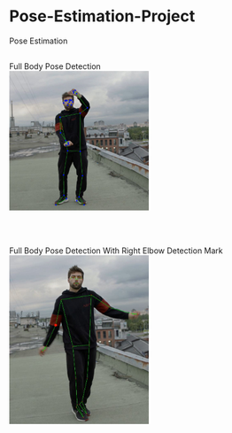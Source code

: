 # Pose-Estimation-Project
Pose Estimation

##
Full Body Pose Detection
<br>
<img src="PoseEstimationSnip.JPG" width=50% height=50%>

<br>

##

Full Body Pose Detection With Right Elbow Detection Mark
<br>
<img src="PoseEstimationWithRightElbowSnip.JPG" width=50% height=50%>
